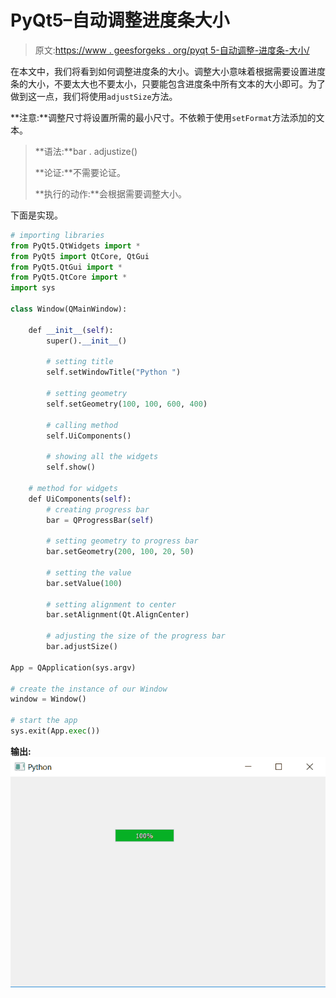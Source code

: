 # PyQt5–自动调整进度条大小

> 原文:[https://www . geesforgeks . org/pyqt 5-自动调整-进度条-大小/](https://www.geeksforgeeks.org/pyqt5-auto-adjusting-progress-bar-size/)

在本文中，我们将看到如何调整进度条的大小。调整大小意味着根据需要设置进度条的大小，不要太大也不要太小，只要能包含进度条中所有文本的大小即可。为了做到这一点，我们将使用`adjustSize`方法。

**注意:**调整尺寸将设置所需的最小尺寸。不依赖于使用`setFormat`方法添加的文本。

> **语法:**bar . adjustize()
> 
> **论证:**不需要论证。
> 
> **执行的动作:**会根据需要调整大小。

下面是实现。

```py
# importing libraries
from PyQt5.QtWidgets import * 
from PyQt5 import QtCore, QtGui
from PyQt5.QtGui import * 
from PyQt5.QtCore import * 
import sys

class Window(QMainWindow):

    def __init__(self):
        super().__init__()

        # setting title
        self.setWindowTitle("Python ")

        # setting geometry
        self.setGeometry(100, 100, 600, 400)

        # calling method
        self.UiComponents()

        # showing all the widgets
        self.show()

    # method for widgets
    def UiComponents(self):
        # creating progress bar
        bar = QProgressBar(self)

        # setting geometry to progress bar
        bar.setGeometry(200, 100, 20, 50)

        # setting the value
        bar.setValue(100)

        # setting alignment to center
        bar.setAlignment(Qt.AlignCenter)

        # adjusting the size of the progress bar
        bar.adjustSize()

App = QApplication(sys.argv)

# create the instance of our Window
window = Window()

# start the app
sys.exit(App.exec())
```

**输出:**
![](img/2a66ea81982fcf36b54ccfb3ed854f62.png)